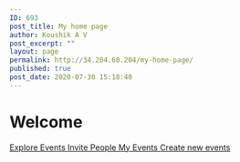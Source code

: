 ```yaml
---
ID: 693
post_title: My home page
author: Koushik A V
post_excerpt: ""
layout: page
permalink: http://34.204.60.204/my-home-page/
published: true
post_date: 2020-07-30 15:18:40
---
```

<h1>Welcome</h1>		
			<a href="https://confrenzo.com/upcoming-events/" role="button">
						Explore Events
					</a>
			<a href="#" role="button">
						Invite People
					</a>
			<a href="#" role="button">
						My Events              
					</a>
			<a href="https://confrenzo.com/create-your-events/" role="button">
						Create new events
					</a>